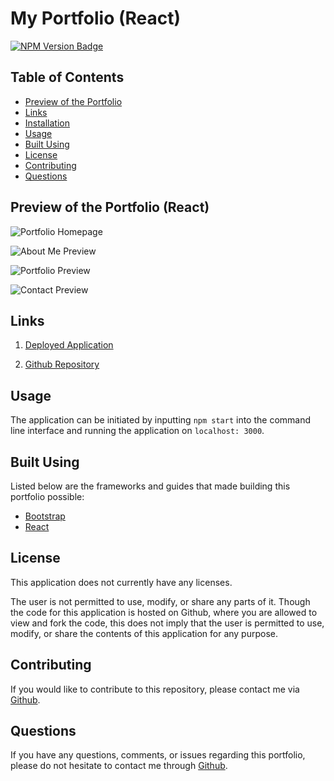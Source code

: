# My Portfolio (React)

[![NPM Version Badge](https://badge.fury.io/js/%40angular%2Fcore.svg)](https://badge.fury.io/js/%40angular%2Fcore)

## Table of Contents
*  [Preview of the Portfolio](#preview-of-the-portfolio)
*  [Links](#links)
*  [Installation](#installation)
*  [Usage](#usage)
*  [Built Using](#built-using)
*  [License](#license)
*  [Contributing](#contributing)
*  [Questions](#questions)

## Preview of the Portfolio (React)

![Portfolio Homepage](https://raw.githubusercontent.com/rh9891/rhecdivert.github.io/master/public/assets/landingPreview.png)

![About Me Preview](https://raw.githubusercontent.com/rh9891/rhecdivert.github.io/master/public/assets/aboutMePreview.png)

![Portfolio Preview](https://raw.githubusercontent.com/rh9891/rhecdivert.github.io/master/public/assets/portfolioPreview.png)

![Contact Preview](https://raw.githubusercontent.com/rh9891/rhecdivert.github.io/master/public/assets/contactPreview.png)

## Links

1. [Deployed Application](https://rh9891.github.io/rhecdivert.github.io)

2. [Github Repository](https://github.com/rh9891/rhecdivert.github.io)

## Usage

The application can be initiated by inputting `npm start` into the command line interface and running the application on `localhost: 3000`.

## Built Using

Listed below are the frameworks and guides that made building this portfolio possible:

* [Bootstrap](https://getbootstrap.com/docs/4.5/getting-started/introduction/)
* [React](https://reactjs.org/docs/getting-started.html)

## License

This application does not currently have any licenses.

The user is not permitted to use, modify, or share any parts of it. Though the code for this application is hosted on Github, where you are allowed to view and fork the code, this does not imply that the user is permitted to use, modify, or share the contents of this application for any purpose.

## Contributing

If you would like to contribute to this repository, please contact me via [Github](https://github.com/rh9891).

## Questions

If you have any questions, comments, or issues regarding this portfolio, please do not hesitate to contact me through [Github](https://github.com/rh9891).